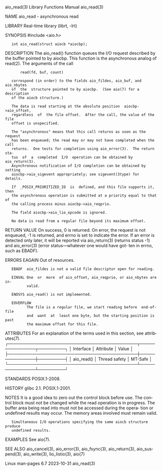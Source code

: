 aio_read(3)                Library Functions Manual                aio_read(3)

NAME
       aio_read - asynchronous read

LIBRARY
       Real-time library (librt, -lrt)

SYNOPSIS
       #include <aio.h>

       int aio_read(struct aiocb *aiocbp);

DESCRIPTION
       The  aio_read() function queues the I/O request described by the buffer
       pointed to by aiocbp.  This function  is  the  asynchronous  analog  of
       read(2).  The arguments of the call

           read(fd, buf, count)

       correspond (in order) to the fields aio_fildes, aio_buf, and aio_nbytes
       of  the  structure pointed to by aiocbp.  (See aio(7) for a description
       of the aiocb structure.)

       The data is read starting at the absolute position  aiocbp->aio_offset,
       regardless  of  the file offset.  After the call, the value of the file
       offset is unspecified.

       The "asynchronous" means that this call returns as soon as the  request
       has been enqueued; the read may or may not have completed when the call
       returns.  One tests for completion using aio_error(3).  The return sta‐
       tus  of  a  completed  I/O  operation can be obtained by aio_return(3).
       Asynchronous notification of I/O completion can be obtained by  setting
       aiocbp->aio_sigevent appropriately; see sigevent(3type) for details.

       If  _POSIX_PRIORITIZED_IO  is  defined, and this file supports it, then
       the asynchronous operation is submitted at a priority equal to that  of
       the calling process minus aiocbp->aio_reqprio.

       The field aiocbp->aio_lio_opcode is ignored.

       No data is read from a regular file beyond its maximum offset.

RETURN VALUE
       On  success,  0 is returned.  On error, the request is not enqueued, -1
       is returned, and errno is set to indicate the error.  If  an  error  is
       detected  only  later,  it  will be reported via aio_return(3) (returns
       status -1) and aio_error(3) (error status—whatever one would have  got‐
       ten in errno, such as EBADF).

ERRORS
       EAGAIN Out of resources.

       EBADF  aio_fildes is not a valid file descriptor open for reading.

       EINVAL One  or  more  of aio_offset, aio_reqprio, or aio_nbytes are in‐
              valid.

       ENOSYS aio_read() is not implemented.

       EOVERFLOW
              The file is a regular file, we start reading before  end-of-file
              and  want  at  least one byte, but the starting position is past
              the maximum offset for this file.

ATTRIBUTES
       For an explanation of the terms  used  in  this  section,  see  attrib‐
       utes(7).
       ┌───────────────────────────────────────────┬───────────────┬─────────┐
       │ Interface                                 │ Attribute     │ Value   │
       ├───────────────────────────────────────────┼───────────────┼─────────┤
       │ aio_read()                                │ Thread safety │ MT-Safe │
       └───────────────────────────────────────────┴───────────────┴─────────┘

STANDARDS
       POSIX.1-2008.

HISTORY
       glibc 2.1.  POSIX.1-2001.

NOTES
       It  is  a good idea to zero out the control block before use.  The con‐
       trol block must not be changed while the read operation is in progress.
       The buffer area being read into must not be accessed during the  opera‐
       tion  or  undefined  results may occur.  The memory areas involved must
       remain valid.

       Simultaneous I/O operations specifying the same aiocb structure produce
       undefined results.

EXAMPLES
       See aio(7).

SEE ALSO
       aio_cancel(3),  aio_error(3),  aio_fsync(3),  aio_return(3),   aio_sus‐
       pend(3), aio_write(3), lio_listio(3), aio(7)

Linux man-pages 6.7               2023-10-31                       aio_read(3)
